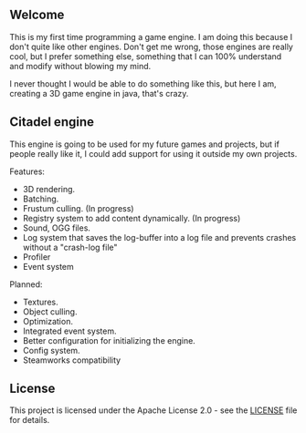 ## Welcome

This is my first time programming a game engine. I am doing this because I don't quite like other engines. Don't get me wrong, those engines are really cool, but I prefer something else, something that I can 100% understand and modify without blowing my mind.

I never thought I would be able to do something like this, but here I am, creating a 3D game engine in java, that's crazy.

## Citadel engine

This engine is going to be used for my future games and projects, but if people really like it, I could add support for using it outside my own projects.

Features:
- 3D rendering.
- Batching.
- Frustum culling. (In progress)
- Registry system to add content dynamically. (In progress)
- Sound, OGG files.
- Log system that saves the log-buffer into a log file and prevents crashes without a "crash-log file"
- Profiler
- Event system

Planned:
- Textures.
- Object culling.
- Optimization.
- Integrated event system.
- Better configuration for initializing the engine.
- Config system.
- Steamworks compatibility

## License

This project is licensed under the Apache License 2.0 - see the [LICENSE](LICENSE) file for details.